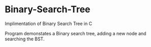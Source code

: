 # Binary-Search-Tree
Implimentation of Binary Search Tree in C

Program demonstates a Binary search tree, adding a new node and searching the BST. 
